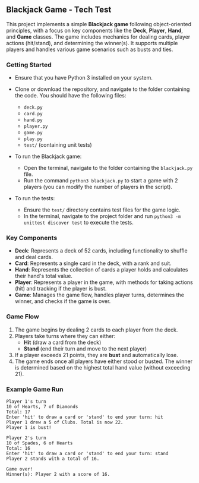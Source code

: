 ## Blackjack Game - Tech Test

This project implements a simple **Blackjack game** following object-oriented principles, with a focus on key components like the **Deck**, **Player**, **Hand**, and **Game** classes. The game includes mechanics for dealing cards, player actions (hit/stand), and determining the winner(s). It supports multiple players and handles various game scenarios such as busts and ties.

### Getting Started

- Ensure that you have Python 3 installed on your system.
  
- Clone or download the repository, and navigate to the folder containing the code. You should have the following files:
    - `deck.py`
    - `card.py`
    - `hand.py`
    - `player.py`
    - `game.py`
    - `play.py`
    - `test/` (containing unit tests)

- To run the Blackjack game:
    - Open the terminal, navigate to the folder containing the `blackjack.py` file.
    - Run the command `python3 blackjack.py` to start a game with 2 players (you can modify the number of players in the script).

- To run the tests:
    - Ensure the `test/` directory contains test files for the game logic.
    - In the terminal, navigate to the project folder and run `python3 -m unittest discover test` to execute the tests.

### Key Components

- **Deck**: Represents a deck of 52 cards, including functionality to shuffle and deal cards.
- **Card**: Represents a single card in the deck, with a rank and suit.
- **Hand**: Represents the collection of cards a player holds and calculates their hand's total value.
- **Player**: Represents a player in the game, with methods for taking actions (hit) and tracking if the player is bust.
- **Game**: Manages the game flow, handles player turns, determines the winner, and checks if the game is over.

### Game Flow

1. The game begins by dealing 2 cards to each player from the deck.
2. Players take turns where they can either:
    - **Hit** (draw a card from the deck)
    - **Stand** (end their turn and move to the next player)
3. If a player exceeds 21 points, they are **bust** and automatically lose.
4. The game ends once all players have either stood or busted. The winner is determined based on the highest total hand value (without exceeding 21).

### Example Game Run

```text
Player 1's turn
10 of Hearts, 7 of Diamonds
Total: 17
Enter 'hit' to draw a card or 'stand' to end your turn: hit
Player 1 drew a 5 of Clubs. Total is now 22.
Player 1 is bust!

Player 2's turn
10 of Spades, 6 of Hearts
Total: 16
Enter 'hit' to draw a card or 'stand' to end your turn: stand
Player 2 stands with a total of 16.

Game over!
Winner(s): Player 2 with a score of 16.
